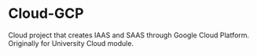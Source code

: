# Cloud-GCP
 Cloud project that creates IAAS and SAAS through Google Cloud Platform. Originally for University Cloud module.
